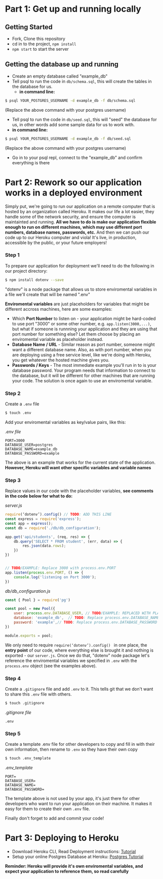 # Part 1: Get up and running locally

## Getting Started

 - Fork, Clone this repository
 - cd in to the project, `npm install`
 - `npm start` to start the server

## Getting the database up and running

 - Create an empty database called "example_db"
 - Tell psql to run the code in `db/schema.sql`, this will create the tables in the database for us.
   - **in command line:**
```sh
$ psql YOUR_POSTGRES_USERNAME -d example_db -f db/schema.sql
```
(Replace the above command with your postgres username)

  - Tell psql to run the code in `db/seed.sql`, this will "seed" the database for us, in other words add some sample data for us to work with.
  - **in command line:**
```sh
$ psql YOUR_POSTGRES_USERNAME -d example_db -f db/seed.sql
```
(Replace the above command with your postgres username)

  - Go in to your psql repl, connect to the "example_db" and confirm everything is there



# Part 2: Rework so our application works in a deployed environment

Simply put, we're going to run our application on a remote computer that is hosted by an organization called Heroku. It makes our life a lot easier, they handle some of the network security, and ensure the computer is maintainted and running. **All we have to do is make our application flexible enough to run on different machines, which may use different port numbers, database names, passwords, etc.** And then we can push our code up to our Heroku computer and viola! It's live, in production, accessible by the public, or your future employers!


### Step 1

To prepare our application for deployment we'll need to do the following in our project directory:
```sh
$ npm install dotenv --save
```

"dotenv" is a node package that allows us to store enviromental variables in a file we'll create that will be named ".env"

**Enviromental variables** are just placeholders for variables that might be different accross machines, here are some examples:
 - Which **Port Number** to listen on - your application might be hard-coded to use port "3000" or some other number, e.g. `app.listen(3000,...)`, but what if someone is runnning your application and they are using that port number for something else? Let them choose by placing an enviromental variable as placeholder instead.
 - **Database Name / URL** - Similar reason as port number, someone might want a different database name. Also, as with port number, when you are deploying using a free service level, like we're doing with Heroku, you get whatever the hosted machine gives you.
 - **Passwords / Keys** - The most immediate example you'll run in to is your database password. Your program needs that information to connect to the database, but it will be different for other machines that are running your code. The solution is once again to use an enviromental variable.


### Step 2

Create a `.env` file
```sh
$ touch .env
```

Add your enviromental variables as key/value pairs, like this:

*.env file*
```
PORT=3000
DATABASE_USER=postgres
DATABASE_NAME=example_db
DATABASE_PASSWORD=example
```

The above is an example that works for the current state of the application. **However, Heroku will want other specific variables and variable names**

### Step 3

Replace values in our code with the placeholder variables, **see comments in the code below for what to do:**


*server.js*
```js
require(‘dotenv’).config() // TODO: ADD THIS LINE
const express = require('express');
const app = express();
const db = require('./db/db_configuration');

app.get('api/students', (req, res) => {
    db.query('SELECT * FROM student', (err, data) => {
        res.json(data.rows);
    })
})


// TODO/EXAMPLE: Replace 3000 with process.env.PORT
app.listen(process.env.PORT, () => {
    console.log('listening on Port 3000');
})

```

*db/db_configuration.js*
```js
const { Pool } = require('pg')

const pool = new Pool({
    user: process.env.DATABASE_USER, // TODO/EXAMPLE: REPLACED WITH PLACEHOLDER
    database: 'example_db',  // TODO: Replace process.env.DATABASE_NAME
    password: 'example',// TODO: Replace process.env.DATABASE_PASSWORD
})

module.exports = pool;
```

We only need to require `require(‘dotenv’).config() ` in one place, the **entry point** of our code, where everything else is brought it and nothing is exported - our `server.js`. Once we do that, "dotenv" node package let's reference the enviromental variables we specified in `.env` with the `process.env` object (see the examples above).


### Step 4

Create a `.gitignore` file and add `.env` to it. This tells git that we don't want to share this `.env` file with others.

```sh
$ touch .gitignore
```

*.gitignore file*
```
.env
```

### Step 5

Create a template .env file for other developers to copy and fill in with their own information, then rename to `.env` so they have their own copy

```sh
$ touch .env_template
```

*.env_template*
```
PORT=
DATABASE_USER=
DATABASE_NAME=
DATABASE_PASSWORD=
```

The template above is not used by your app, it's just there for other developers who want to run your application on their machine. It makes it easy for them to create their own `.env` file.

Finally don't forget to add and commit your code!



# Part 3: Deploying to Heroku

 - Download Heroku CLI, Read Deployment instructions: [Tutorial](https://devcenter.heroku.com/articles/git)
 - Setup your online Postgres Database at Heroku: [Postgres Tutorial](https://devcenter.heroku.com/articles/heroku-postgresql)

**Reminder: Heroku will provide it's own enviromental variables, and expect your application to reference them, so read carefully**